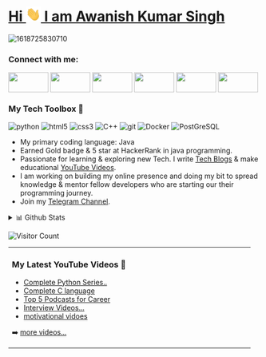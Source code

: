 # [Hi <img src="https://raw.githubusercontent.com/ABSphreak/ABSphreak/master/gifs/Hi.gif" width="30px"> I am Awanish Kumar Singh](https://coderbrains.github.io/MaterializeCSS_blog.github.io/)

![1618725830710](https://user-images.githubusercontent.com/59319068/119245722-f385fe00-bb98-11eb-9c10-2ab6a88b435e.jpg)

<h3 align="left">Connect with me:</h3>
<p align="left">
<a href="https://www.linkedin.com/in/awanish-kumar-singh-bb2611177/" target="blank"><img align="center" src="https://img.shields.io/badge/linkedin-blue.svg?&style=for-the-badge&logo=linkedin&logoColor=white" height="40" width="80" /></a>
 <a href="https://www.youtube.com/channel/UC4CwQWuy47lTFP8-RhtF8lw/playlists" target="blank"><img align="center" src="https://img.shields.io/badge/YouTube-red.svg?&style=for-the-badge&logo=youtube&logoColor=white" height="40" width="80" /></a>
<a href="https://twitter.com/Awanish89555076" target="blank"><img align="center" src="https://img.shields.io/badge/Twitter-green.svg?&style=for-the-badge&logo=twitter&logoColor=white" height="40" width="80" /></a>
<a href="https://www.instagram.com/coderbrains9/" target="blank"><img align="center" src="https://img.shields.io/badge/instagram-orange.svg?&style=for-the-badge&logo=instagram&logoColor=white" height="40" width="80" /></a>
<a href="https://www.hackerrank.com/awanishsingh03" target="blank"><img align="center" src="https://img.shields.io/badge/hackkerrank-black.svg?&style=for-the-badge&logo=hackerrank&logoColor=white" height="40" width="80" /></a>
<a href="https://www.facebook.com/awanishkumarsingh03" target="blank"><img align="center" src="https://img.shields.io/badge/facebook-blue.svg?&style=for-the-badge&logo=facebook&logoColor=white" height="40" width="80" /></a>
</p>





### My Tech Toolbox 🧰

<p align="left">
<img src="https://cdn3.iconfinder.com/data/icons/logos-and-brands-adobe/512/267_Python-512.png" alt="python" width="40" height="40"/> 
<img src="https://upload.wikimedia.org/wikipedia/commons/thumb/6/61/HTML5_logo_and_wordmark.svg/512px-HTML5_logo_and_wordmark.svg.png" alt="html5" height="40"/> 
<img src="https://upload.wikimedia.org/wikipedia/commons/thumb/d/d5/CSS3_logo_and_wordmark.svg/1200px-CSS3_logo_and_wordmark.svg.png" alt="css3" height="40"/> 
<img src="https://i.pinimg.com/originals/99/f8/87/99f887833c475448723d3c9ac16c179b.png" alt="C++" width="40" height="40"/> 
<img src="https://www.vectorlogo.zone/logos/git-scm/git-scm-icon.svg" alt="git" width="40" height="40"/> 
<img src="https://cdn3.iconfinder.com/data/icons/logos-and-brands-adobe/512/97_Docker-512.png" alt="Docker" width="40" height="40"/>
<img src="https://upload.wikimedia.org/wikipedia/commons/2/29/Postgresql_elephant.svg" alt="PostGreSQL" width="40" height="40"/>
</p>

 

* My primary coding language: Java
* Earned Gold badge & 5 star at HackerRank in java programming.
* Passionate for learning & exploring new Tech. I write [Tech Blogs](https://coderbrains.github.io/MaterializeCSS_blog.github.io/) & make educational [YouTube Videos](https://www.youtube.com/channel/UC4CwQWuy47lTFP8-RhtF8lw/playlists).
* I am working on building my online presence and doing my bit to spread knowledge & mentor fellow developers who are starting our their programming journey.
* Join my [Telegram Channel](https://t.me/coderbrains).

<table><tr><td valign="top" width="50%">



### My Latest YouTube Videos 🌱
<!-- YOUTUBE:START -->
- [Complete Python Series..](https://www.youtube.com/watch?v=AQ1eVnsPrYM&list=PLmNKox-3190D6tITs2CYCIK7YfoMx4zxe)
- [Complete C language](https://www.youtube.com/watch?v=-uttTrBolgA&list=PLmNKox-3190AFbPp-fAiM62S8XKVUqi5f)
- [Top 5 Podcasts for Career]( https://www.youtube.com/watch?v=6q5Wi8c64WU&list=PLmNKox-3190BhxRYaUxZd8dbHhdASVHNU)
- [Interview Videos...](https://www.youtube.com/watch?v=_AMKuy0Q4-c&list=PLmNKox-3190ACXLRJXT_fpZTzHr1wz9K_E)
- [motivational vidoes](https://www.youtube.com/watch?v=_T9FAaDyzpE&list=PLmNKox-3190AoPpJagNbDQJBzYmXEee63)
<!-- YOUTUBE:END -->
➡️ [more videos...](https://www.youtube.com/channel/UC4CwQWuy47lTFP8-RhtF8lw/playlists)
</td>

 <details>
<summary>📊 Github Stats</summary>

<p align="center"> <img src="https://github-readme-stats.vercel.app/api?username=ayushi7rawat&show_icons=true&theme=gotham" alt="Awanish Kumar Singh | Stats" />

</details>


 ![Visitor Count](https://profile-counter.glitch.me/{coderbrains}/count.svg)
